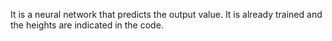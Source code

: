 It is a neural network that predicts the output value.
It is already trained and the heights are indicated in the code.